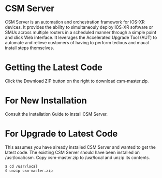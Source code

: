 # CSM Server

CSM Server is an automation and orchestration framework for IOS-XR devices.  It provides the ability to simultaneouly deploy IOS-XR software or SMUs across multiple routers in a scheduled manner through a simple point and click Web interface.  It leverages the Accelerated Upgrade Tool (AUT) to automate and relieve customers of having to perform tedious and maual install steps themselves.

# Getting the Latest Code

Click the Download ZIP button on the right to download csm-master.zip.  

# For New Installation

Consult the Installation Guide to install CSM Server.

# For Upgrade to Latest Code

This assumes you have already installed CSM Server and wanted to get the latest code.  The existing CSM Server should have  been installed on /usr/local/csm.  Copy csm-master.zip to /usr/local and unzip its contents.

```shell
$ cd /usr/local
$ unzip csm-master.zip
```


